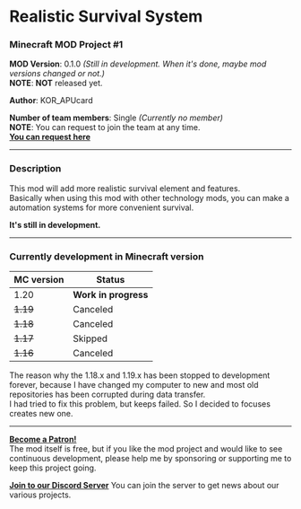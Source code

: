 # Realistic Survival System
### Minecraft MOD Project #1

**MOD Version**: 0.1.0 *(Still in development. When it's done, maybe mod versions changed or not.)*   
**NOTE**: **NOT** released yet.

**Author**: KOR_APUcard

**Number of team members**: Single *(Currently no member)*   
**NOTE**: You can request to join the team at any time.   
**[You can request here](https://forms.gle/7j4mHkNg7Kyhdz5U8)**

-----

### Description
This mod will add more realistic survival element and features.   
Basically when using this mod with other technology mods, you can make a automation systems for more convenient survival.

**It's still in development.**

-----

### Currently development in Minecraft version

| MC version | Status                  |
|------------|-------------------------|
| 1.20       | **Work in progress**    |
| ~~1.19~~   | Canceled                |
| ~~1.18~~   | Canceled                |
| ~~1.17~~   | Skipped                 |
| ~~1.16~~   | Canceled                |

The reason why the 1.18.x and 1.19.x has been stopped to development forever, because I have changed my computer to new and most old repositories has been corrupted during data transfer.   
I had tried to fix this problem, but keeps failed. So I decided to focuses creates new one.

-----

**[Become a Patron!](https://www.patreon.com/bePatron?u=21981324)**   
The mod itself is free, but if you like the mod project and would like to see continuous development, please help me by sponsoring or supporting me to keep this project going.

**[Join to our Discord Server](https://discord.gg/tUHk9x7QrF)**
You can join the server to get news about our various projects.
